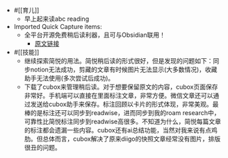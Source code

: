 - #[[育儿]]
    - 早上起来读abc reading
- Imported Quick Capture items:
    - 全平台开源免费稍后读利器，且可与Obsidian联用！
        - [原文链接](https://weibo.com/ttarticle/p/show?id=2309404856291217506751)
- #[[技能]]
    - 继续探索简悦的用法。简悦稍后读的形式很好，但是发现的问题如下：同步notion无法成功，剪藏的文章有时候图片无法显示(大多数情况)，收藏助手无法使用(多次尝试后成功)。
    - 下载了cubox来管理稍后读。对于想要保留原文的内容，cubox页面保存非常好。手机端可以直接在里面标注文章，非常方便。微信文章还可以通过发送给cubox助手来保存。标注回顾以卡片的形式体现，非常美观。最棒的是标注还可以同步到readwise，进而同步到我的roam research中，可靠性比简悦标注同步到readwise高很多。不知道为什么，简悦每篇文章的标注都会遗漏一些内容。cubox还有ai总结功能，当然对我来说有点鸡肋。但总体而言，cubox解决了原来diigo的快照文章经常没有图片，排版很丑的问题。

